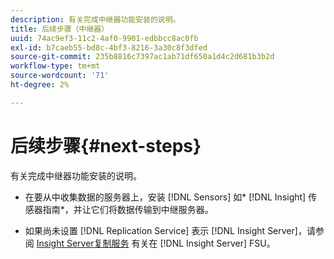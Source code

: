 ```yaml
---
description: 有关完成中继器功能安装的说明。
title: 后续步骤（中继器）
uuid: 74ac9ef3-11c2-4af0-9901-edbbcc8ac0fb
exl-id: b7caeb55-bd8c-4bf3-8216-3a30c8f3dfed
source-git-commit: 235b8816c7397ac1ab71df650a1d4c2d681b3b2d
workflow-type: tm+mt
source-wordcount: '71'
ht-degree: 2%

---
```


# 后续步骤{#next-steps}

有关完成中继器功能安装的说明。

* 在要从中收集数据的服务器上，安装 [!DNL Sensors] 如* [!DNL Insight] 传感器指南*，并让它们将数据传输到中继服务器。

* 如果尚未设置 [!DNL Replication Service] 表示 [!DNL Insight Server]，请参阅 [Insight Server复制服务](../../../../home/c-inst-svr/c-ins-svr-rep-svc/c-ins-svr-rep-svc.md#concept-926e654e80d943a0b6ac44a82a510d92) 有关在 [!DNL Insight Server] FSU。
